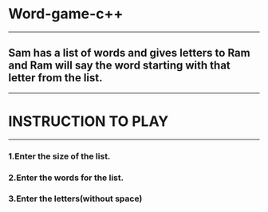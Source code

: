 # Word-game-c++
____________________________________________________________________________________________________________________________

## Sam has a list of words and gives letters to Ram and Ram will say the word starting with that letter from the list.
_____________________________________________________________________________________________________________________________

# INSTRUCTION TO PLAY
_____________________________________________________________________________________________________________________________
### 1.Enter the size of the list.
### 2.Enter the words for the list.
### 3.Enter the letters(without space)
